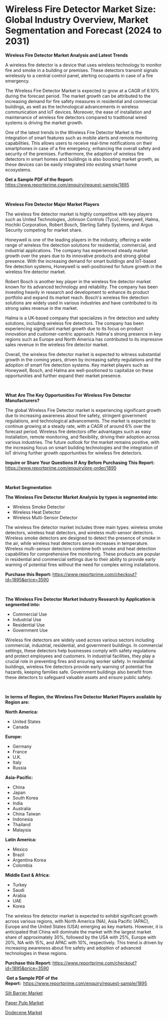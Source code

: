<p><h1>Wireless Fire Detector Market Size: Global Industry Overview, Market Segmentation and Forecast (2024 to 2031)</h1></p><p><strong>Wireless Fire Detector Market Analysis and Latest Trends</strong></p>
<p><p>A wireless fire detector is a device that uses wireless technology to monitor fire and smoke in a building or premises. These detectors transmit signals wirelessly to a central control panel, alerting occupants in case of a fire emergency.</p><p>The Wireless Fire Detector Market is expected to grow at a CAGR of 6.10% during the forecast period. The market growth can be attributed to the increasing demand for fire safety measures in residential and commercial buildings, as well as the technological advancements in wireless communication and IoT devices. Moreover, the ease of installation and maintenance of wireless fire detectors compared to traditional wired systems is driving the market growth.</p><p>One of the latest trends in the Wireless Fire Detector Market is the integration of smart features such as mobile alerts and remote monitoring capabilities. This allows users to receive real-time notifications on their smartphones in case of a fire emergency, enhancing the overall safety and security of the premises. Furthermore, the adoption of wireless fire detectors in smart homes and buildings is also boosting market growth, as these devices can be easily integrated into existing smart home ecosystems.</p></p>
<p><strong>Get a Sample PDF of the Report:&nbsp;</strong> <a href="https://www.reportprime.com/enquiry/request-sample/1895">https://www.reportprime.com/enquiry/request-sample/1895</a></p>
<p>&nbsp;</p>
<p><strong>Wireless Fire Detector Major Market Players</strong></p>
<p><p>The wireless fire detector market is highly competitive with key players such as United Technologies, Johnson Controls (Tyco), Honeywell, Halma, Hochiki Corporation, Robert Bosch, Sterling Safety Systems, and Argus Security competing for market share. </p><p>Honeywell is one of the leading players in the industry, offering a wide range of wireless fire detection solutions for residential, commercial, and industrial applications. The company has experienced steady market growth over the years due to its innovative products and strong global presence. With the increasing demand for smart buildings and IoT-based fire detection systems, Honeywell is well-positioned for future growth in the wireless fire detector market.</p><p>Robert Bosch is another key player in the wireless fire detector market known for its advanced technology and reliability. The company has been investing heavily in research and development to enhance its product portfolio and expand its market reach. Bosch's wireless fire detection solutions are widely used in various industries and have contributed to its strong sales revenue in the market.</p><p>Halma is a UK-based company that specializes in fire detection and safety solutions, including wireless fire detectors. The company has been experiencing significant market growth due to its focus on product innovation and customer-centric approach. Halma's strong presence in key regions such as Europe and North America has contributed to its impressive sales revenue in the wireless fire detector market.</p><p>Overall, the wireless fire detector market is expected to witness substantial growth in the coming years, driven by increasing safety regulations and the adoption of smart fire detection systems. Key market players such as Honeywell, Bosch, and Halma are well-positioned to capitalize on these opportunities and further expand their market presence.</p></p>
<p>&nbsp;</p>
<p><strong>What Are The Key Opportunities For Wireless Fire Detector Manufacturers?</strong></p>
<p><p>The global Wireless Fire Detector market is experiencing significant growth due to increasing awareness about fire safety, stringent government regulations, and technological advancements. The market is expected to continue growing at a steady rate, with a CAGR of around 6% over the forecast period. Wireless fire detectors offer advantages such as easy installation, remote monitoring, and flexibility, driving their adoption across various industries. The future outlook for the market remains positive, with the increasing focus on smart building technologies and the integration of IoT driving further growth opportunities for wireless fire detectors.</p></p>
<p><strong>Inquire or Share Your Questions If Any Before Purchasing This Report:</strong> <a href="https://www.reportprime.com/enquiry/pre-order/1895">https://www.reportprime.com/enquiry/pre-order/1895</a></p>
<p>&nbsp;</p>
<p><strong>Market Segmentation</strong></p>
<p><strong>The Wireless Fire Detector Market Analysis by types is segmented into:</strong></p>
<p><ul><li>Wireless Smoke Detector</li><li>Wireless Heat Detector</li><li>Wireless Multi-Sensor Detector</li></ul></p>
<p><p>The wireless fire detector market includes three main types: wireless smoke detectors, wireless heat detectors, and wireless multi-sensor detectors. Wireless smoke detectors are designed to detect the presence of smoke in the air, while wireless heat detectors sense increases in temperature. Wireless multi-sensor detectors combine both smoke and heat detection capabilities for comprehensive fire monitoring. These products are popular in residential and commercial settings due to their ability to provide early warning of potential fires without the need for complex wiring installations.</p></p>
<p><strong>Purchase this Report:&nbsp;</strong><a href="https://www.reportprime.com/checkout?id=1895&price=3590">https://www.reportprime.com/checkout?id=1895&price=3590</a></p>
<p>&nbsp;</p>
<p><strong>The Wireless Fire Detector Market Industry Research by Application is segmented into:</strong></p>
<p><ul><li>Commercial Use</li><li>Industrial Use</li><li>Residential Use</li><li>Government Use</li></ul></p>
<p><p>Wireless fire detectors are widely used across various sectors including commercial, industrial, residential, and government buildings. In commercial settings, these detectors help businesses comply with safety regulations and protect employees and customers. In industrial facilities, they play a crucial role in preventing fires and ensuring worker safety. In residential buildings, wireless fire detectors provide early warning of potential fire hazards, keeping families safe. Government buildings also benefit from these detectors to safeguard valuable assets and ensure public safety.</p></p>
<p>&nbsp;</p>
<p><strong>In terms of Region, the Wireless Fire Detector Market Players available by Region are:</strong></p>
<p>
    <p> <strong> North America: </strong>
        <ul>
            <li>United States</li>
            <li>Canada</li>
        </ul>
        </p> 
    <p> <strong> Europe: </strong>
        <ul>
            <li>Germany</li>
            <li>France</li>
            <li>U.K.</li>
            <li>Italy</li>
            <li>Russia</li>
        </ul>
        </p> 
    <p> <strong> Asia-Pacific: </strong>
        <ul>
            <li>China</li>
            <li>Japan</li>
            <li>South Korea</li>
            <li>India</li>
            <li>Australia</li>
            <li>China Taiwan</li>
            <li>Indonesia</li>
            <li>Thailand</li>
            <li>Malaysia</li>
        </ul>
        </p> 
    <p> <strong> Latin America: </strong>
        <ul>
            <li>Mexico</li>
            <li>Brazil</li>
            <li>Argentina Korea</li>
            <li>Colombia</li>
        </ul>
        </p> 
    <p> <strong> Middle East & Africa: </strong>
        <ul>
            <li>Turkey</li>
            <li>Saudi</li>
            <li>Arabia</li>
            <li>UAE</li>
            <li>Korea</li>
        </ul>
    </p>
    </p>
<p><p>The wireless fire detector market is expected to exhibit significant growth across various regions, with North America (NA), Asia Pacific (APAC), Europe and the United States (USA) emerging as key markets. However, it is anticipated that China will dominate the market with the largest market share of approximately 30%, followed by the USA with 25%, Europe with 20%, NA with 15%, and APAC with 10%, respectively. This trend is driven by increasing awareness about fire safety and adoption of advanced technologies in these regions.</p></p>
<p><strong>Purchase this Report: </strong><a href="https://www.reportprime.com/checkout?id=1895&price=3590">https://www.reportprime.com/checkout?id=1895&price=3590</a></p>
<p>&nbsp;<strong>Get a Sample PDF of the Report:&nbsp;&nbsp;</strong><a href="https://www.reportprime.com/enquiry/request-sample/1895">https://www.reportprime.com/enquiry/request-sample/1895</a></p>
<p><strong></strong></p>
<p><p><a href="https://flame-sidecar-702.notion.site/Silt-Barrier-Market-Research-Report-Reveals-The-Latest-Trends-And-Opportunities-of-this-Market-for-P-40e6450556eb49fcb7c5afa96a7cf729">Silt Barrier Market</a></p><p><a href="https://full-wildebeest-80b.notion.site/Paper-Pulp-Market-Size-Evaluating-its-Market-Trends-Growth-and-Projections-2024-2031-3f4bb2a7ed9b4a849298027f98a835c7">Paper Pulp Market</a></p><p><a href="https://pretty-mail-caf.notion.site/Dodecene-Market-Insights-Market-Players-and-Forecast-Till-2031-b981727922e24257b55ff682179d644b">Dodecene Market</a></p></p>